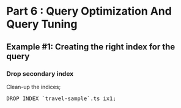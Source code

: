 # Part 6 : Query Optimization And Query Tuning

## Example #1: Creating the right index for the query

### Drop secondary index

Clean-up the indices;

<pre id="example">
DROP INDEX `travel-sample`.ts_ix1;
</pre>
